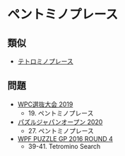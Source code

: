 # ペントミノプレース

## 類似
- [テトロミノプレース](tetrominoes.md)

## 問題
- [WPC選抜大会 2019](../questions/jwpc2019.md)
	- 19\. ペントミノプレース
- [パズルジャパンオープン 2020](../questions/jwpc2020.md)
	- 27\. ペントミノプレース
- [WPF PUZZLE GP 2016 ROUND 4](../questions/wpfpgp2016-4.md)
	- 39-41. Tetromino Search
